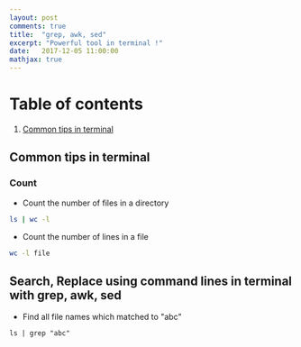 ```yaml
---
layout: post
comments: true
title:  "grep, awk, sed"
excerpt: "Powerful tool in terminal !"
date:   2017-12-05 11:00:00
mathjax: true
---
```

# Table of contents
1. [Common tips in terminal](#common-tip-terminal)



## Common tips in terminal <a name="common-tip-terminal">

### Count

* Count the number of files in a directory
``` bash
ls | wc -l
```
* Count the number of lines in a file 

``` bash
wc -l file
```



## Search, Replace using command lines in terminal with grep, awk, sed

* Find all file names which matched to "abc" 
```
ls | grep "abc"
```
